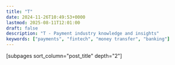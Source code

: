 ```yaml
---
title: "T"
date: 2024-11-26T10:49:53+0000
lastmod: 2025-08-11T12:01:00
draft: false
description: "T - Payment industry knowledge and insights"
keywords: ["payments", "fintech", "money transfer", "banking"]
---
```


[subpages sort_column="post_title" depth="2"]